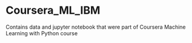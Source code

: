 # Coursera_ML_IBM
Contains data and jupyter notebook that were part of Coursera Machine Learning with Python course 
